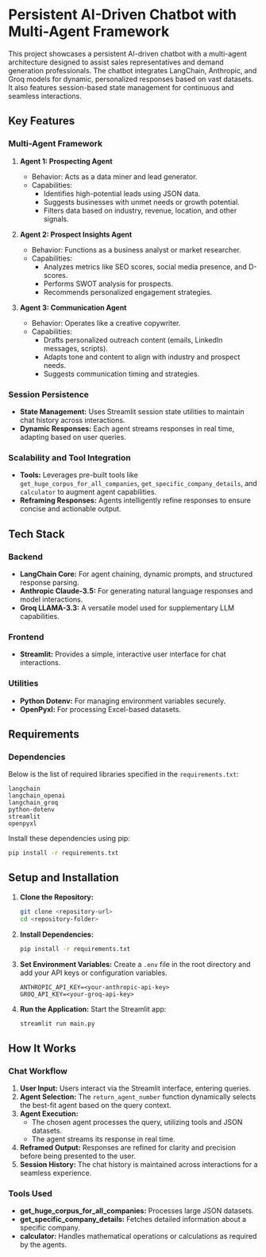 # Persistent AI-Driven Chatbot with Multi-Agent Framework

This project showcases a persistent AI-driven chatbot with a multi-agent architecture designed to assist sales representatives and demand generation professionals. The chatbot integrates LangChain, Anthropic, and Groq models for dynamic, personalized responses based on vast datasets. It also features session-based state management for continuous and seamless interactions.

## Key Features

### Multi-Agent Framework
1. **Agent 1: Prospecting Agent**
   - Behavior: Acts as a data miner and lead generator.
   - Capabilities:
     - Identifies high-potential leads using JSON data.
     - Suggests businesses with unmet needs or growth potential.
     - Filters data based on industry, revenue, location, and other signals.

2. **Agent 2: Prospect Insights Agent**
   - Behavior: Functions as a business analyst or market researcher.
   - Capabilities:
     - Analyzes metrics like SEO scores, social media presence, and D-scores.
     - Performs SWOT analysis for prospects.
     - Recommends personalized engagement strategies.

3. **Agent 3: Communication Agent**
   - Behavior: Operates like a creative copywriter.
   - Capabilities:
     - Drafts personalized outreach content (emails, LinkedIn messages, scripts).
     - Adapts tone and content to align with industry and prospect needs.
     - Suggests communication timing and strategies.

### Session Persistence
- **State Management:** Uses Streamlit session state utilities to maintain chat history across interactions.
- **Dynamic Responses:** Each agent streams responses in real time, adapting based on user queries.

### Scalability and Tool Integration
- **Tools:** Leverages pre-built tools like `get_huge_corpus_for_all_companies`, `get_specific_company_details`, and `calculator` to augment agent capabilities.
- **Reframing Responses:** Agents intelligently refine responses to ensure concise and actionable output.

## Tech Stack

### Backend
- **LangChain Core:** For agent chaining, dynamic prompts, and structured response parsing.
- **Anthropic Claude-3.5:** For generating natural language responses and model interactions.
- **Groq LLAMA-3.3:** A versatile model used for supplementary LLM capabilities.

### Frontend
- **Streamlit:** Provides a simple, interactive user interface for chat interactions.

### Utilities
- **Python Dotenv:** For managing environment variables securely.
- **OpenPyxl:** For processing Excel-based datasets.

## Requirements

### Dependencies
Below is the list of required libraries specified in the `requirements.txt`:

```
langchain
langchain_openai
langchain_groq
python-dotenv
streamlit
openpyxl
```

Install these dependencies using pip:

```bash
pip install -r requirements.txt
```

## Setup and Installation

1. **Clone the Repository:**
   ```bash
   git clone <repository-url>
   cd <repository-folder>
   ```

2. **Install Dependencies:**
   ```bash
   pip install -r requirements.txt
   ```

3. **Set Environment Variables:**
   Create a `.env` file in the root directory and add your API keys or configuration variables.
   ```env
   ANTHROPIC_API_KEY=<your-anthropic-api-key>
   GROQ_API_KEY=<your-groq-api-key>
   ```

4. **Run the Application:**
   Start the Streamlit app:
   ```bash
   streamlit run main.py
   ```

## How It Works

### Chat Workflow
1. **User Input:** Users interact via the Streamlit interface, entering queries.
2. **Agent Selection:** The `return_agent_number` function dynamically selects the best-fit agent based on the query context.
3. **Agent Execution:**
   - The chosen agent processes the query, utilizing tools and JSON datasets.
   - The agent streams its response in real time.
4. **Reframed Output:** Responses are refined for clarity and precision before being presented to the user.
5. **Session History:** The chat history is maintained across interactions for a seamless experience.

### Tools Used
- **get_huge_corpus_for_all_companies:** Processes large JSON datasets.
- **get_specific_company_details:** Fetches detailed information about a specific company.
- **calculator:** Handles mathematical operations or calculations as required by the agents.
